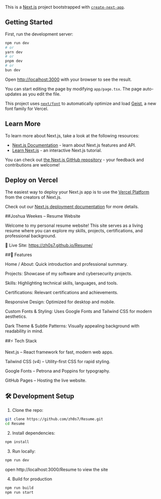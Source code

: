 This is a [Next.js](https://nextjs.org) project bootstrapped with [`create-next-app`](https://nextjs.org/docs/app/api-reference/cli/create-next-app).

## Getting Started

First, run the development server:

```bash
npm run dev
# or
yarn dev
# or
pnpm dev
# or
bun dev
```

Open [http://localhost:3000](http://localhost:3000) with your browser to see the result.

You can start editing the page by modifying `app/page.tsx`. The page auto-updates as you edit the file.

This project uses [`next/font`](https://nextjs.org/docs/app/building-your-application/optimizing/fonts) to automatically optimize and load [Geist](https://vercel.com/font), a new font family for Vercel.

## Learn More

To learn more about Next.js, take a look at the following resources:

- [Next.js Documentation](https://nextjs.org/docs) - learn about Next.js features and API.
- [Learn Next.js](https://nextjs.org/learn) - an interactive Next.js tutorial.

You can check out [the Next.js GitHub repository](https://github.com/vercel/next.js) - your feedback and contributions are welcome!

## Deploy on Vercel

The easiest way to deploy your Next.js app is to use the [Vercel Platform](https://vercel.com/new?utm_medium=default-template&filter=next.js&utm_source=create-next-app&utm_campaign=create-next-app-readme) from the creators of Next.js.

Check out our [Next.js deployment documentation](https://nextjs.org/docs/app/building-your-application/deploying) for more details.


##Joshua Weekes – Resume Website

Welcome to my personal resume website! This site serves as a living resume where you can explore my skills, projects, certifications, and professional background.

🔗 Live Site: https://zh0s7.github.io/Resume/



##🧩 Features

Home / About: Quick introduction and professional summary.

Projects: Showcase of my software and cybersecurity projects.

Skills: Highlighting technical skills, languages, and tools.

Certifications: Relevant certifications and achievements.

Responsive Design: Optimized for desktop and mobile.

Custom Fonts & Styling: Uses Google Fonts and Tailwind CSS for modern aesthetics.

Dark Theme & Subtle Patterns: Visually appealing background with readability in mind.



##⚡ Tech Stack

Next.js – React framework for fast, modern web apps.

Tailwind CSS (v4) – Utility-first CSS for rapid styling.

Google Fonts – Petrona and Poppins for typography.

GitHub Pages – Hosting the live website.

## 🛠 Development Setup

1. Clone the repo:

```bash
git clone https://github.com/zh0s7/Resume.git
cd Resume
```

2. Install dependencies:

```bash
npm install
```

3. Run locally:

```bash
npm run dev
```
open http://localhost:3000/Resume to view the site

4. Build for production

```bash
npm run build
npm run start
```

